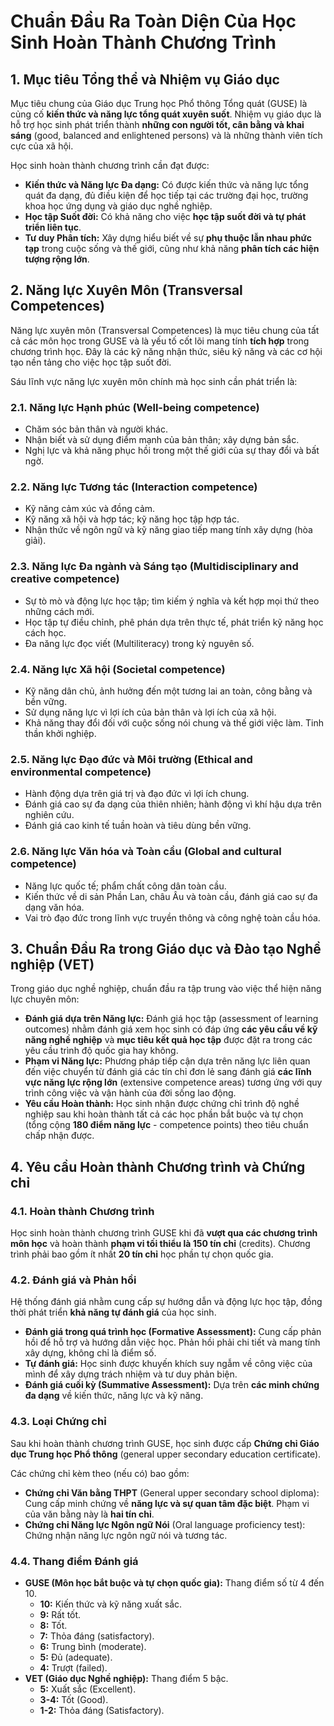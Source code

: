 # Chuẩn Đầu Ra Toàn Diện Của Học Sinh Hoàn Thành Chương Trình

## 1. Mục tiêu Tổng thể và Nhiệm vụ Giáo dục

Mục tiêu chung của Giáo dục Trung học Phổ thông Tổng quát (GUSE) là củng cố **kiến thức và năng lực tổng quát xuyên suốt**. Nhiệm vụ giáo dục là hỗ trợ học sinh phát triển thành **những con người tốt, cân bằng và khai sáng** (good, balanced and enlightened persons) và là những thành viên tích cực của xã hội.

Học sinh hoàn thành chương trình cần đạt được:

* **Kiến thức và Năng lực Đa dạng:** Có được kiến thức và năng lực tổng quát đa dạng, đủ điều kiện để học tiếp tại các trường đại học, trường khoa học ứng dụng và giáo dục nghề nghiệp.
* **Học tập Suốt đời:** Có khả năng cho việc **học tập suốt đời và tự phát triển liên tục**.
* **Tư duy Phân tích:** Xây dựng hiểu biết về sự **phụ thuộc lẫn nhau phức tạp** trong cuộc sống và thế giới, cũng như khả năng **phân tích các hiện tượng rộng lớn**.

## 2. Năng lực Xuyên Môn (Transversal Competences)

Năng lực xuyên môn (Transversal Competences) là mục tiêu chung của tất cả các môn học trong GUSE và là yếu tố cốt lõi mang tính **tích hợp** trong chương trình học. Đây là các kỹ năng nhận thức, siêu kỹ năng và các cơ hội tạo nền tảng cho việc học tập suốt đời.

Sáu lĩnh vực năng lực xuyên môn chính mà học sinh cần phát triển là:

### 2.1. Năng lực Hạnh phúc (Well-being competence)

* Chăm sóc bản thân và người khác.
* Nhận biết và sử dụng điểm mạnh của bản thân; xây dựng bản sắc.
* Nghị lực và khả năng phục hồi trong một thế giới của sự thay đổi và bất ngờ.

### 2.2. Năng lực Tương tác (Interaction competence)

* Kỹ năng cảm xúc và đồng cảm.
* Kỹ năng xã hội và hợp tác; kỹ năng học tập hợp tác.
* Nhận thức về ngôn ngữ và kỹ năng giao tiếp mang tính xây dựng (hòa giải).

### 2.3. Năng lực Đa ngành và Sáng tạo (Multidisciplinary and creative competence)

* Sự tò mò và động lực học tập; tìm kiếm ý nghĩa và kết hợp mọi thứ theo những cách mới.
* Học tập tự điều chỉnh, phê phán dựa trên thực tế, phát triển kỹ năng học cách học.
* Đa năng lực đọc viết (Multiliteracy) trong kỷ nguyên số.

### 2.4. Năng lực Xã hội (Societal competence)

* Kỹ năng dân chủ, ảnh hưởng đến một tương lai an toàn, công bằng và bền vững.
* Sử dụng năng lực vì lợi ích của bản thân và lợi ích của xã hội.
* Khả năng thay đổi đối với cuộc sống nói chung và thế giới việc làm. Tinh thần khởi nghiệp.

### 2.5. Năng lực Đạo đức và Môi trường (Ethical and environmental competence)

* Hành động dựa trên giá trị và đạo đức vì lợi ích chung.
* Đánh giá cao sự đa dạng của thiên nhiên; hành động vì khí hậu dựa trên nghiên cứu.
* Đánh giá cao kinh tế tuần hoàn và tiêu dùng bền vững.

### 2.6. Năng lực Văn hóa và Toàn cầu (Global and cultural competence)

* Năng lực quốc tế; phẩm chất công dân toàn cầu.
* Kiến thức về di sản Phần Lan, châu Âu và toàn cầu, đánh giá cao sự đa dạng văn hóa.
* Vai trò đạo đức trong lĩnh vực truyền thông và công nghệ toàn cầu hóa.

## 3. Chuẩn Đầu Ra trong Giáo dục và Đào tạo Nghề nghiệp (VET)

Trong giáo dục nghề nghiệp, chuẩn đầu ra tập trung vào việc thể hiện năng lực chuyên môn:

* **Đánh giá dựa trên Năng lực:** Đánh giá học tập (assessment of learning outcomes) nhằm đánh giá xem học sinh có đáp ứng **các yêu cầu về kỹ năng nghề nghiệp** và **mục tiêu kết quả học tập** được đặt ra trong các yêu cầu trình độ quốc gia hay không.
* **Phạm vi Năng lực:** Phương pháp tiếp cận dựa trên năng lực liên quan đến việc chuyển từ đánh giá các tín chỉ đơn lẻ sang đánh giá **các lĩnh vực năng lực rộng lớn** (extensive competence areas) tương ứng với quy trình công việc và vận hành của đời sống lao động.
* **Yêu cầu Hoàn thành:** Học sinh nhận được chứng chỉ trình độ nghề nghiệp sau khi hoàn thành tất cả các học phần bắt buộc và tự chọn (tổng cộng **180 điểm năng lực** - competence points) theo tiêu chuẩn chấp nhận được.

## 4. Yêu cầu Hoàn thành Chương trình và Chứng chỉ

### 4.1. Hoàn thành Chương trình

Học sinh hoàn thành chương trình GUSE khi đã **vượt qua các chương trình môn học** và hoàn thành **phạm vi tối thiểu là 150 tín chỉ** (credits). Chương trình phải bao gồm ít nhất **20 tín chỉ** học phần tự chọn quốc gia.

### 4.2. Đánh giá và Phản hồi

Hệ thống đánh giá nhằm cung cấp sự hướng dẫn và động lực học tập, đồng thời phát triển **khả năng tự đánh giá** của học sinh.

* **Đánh giá trong quá trình học (Formative Assessment):** Cung cấp phản hồi để hỗ trợ và hướng dẫn việc học. Phản hồi phải chi tiết và mang tính xây dựng, không chỉ là điểm số.
* **Tự đánh giá:** Học sinh được khuyến khích suy ngẫm về công việc của mình để xây dựng trách nhiệm và tư duy phản biện.
* **Đánh giá cuối kỳ (Summative Assessment):** Dựa trên **các minh chứng đa dạng** về kiến thức, năng lực và kỹ năng.

### 4.3. Loại Chứng chỉ

Sau khi hoàn thành chương trình GUSE, học sinh được cấp **Chứng chỉ Giáo dục Trung học Phổ thông** (general upper secondary education certificate).

Các chứng chỉ kèm theo (nếu có) bao gồm:

* **Chứng chỉ Văn bằng THPT** (General upper secondary school diploma): Cung cấp minh chứng về **năng lực và sự quan tâm đặc biệt**. Phạm vi của văn bằng này là **hai tín chỉ**.
* **Chứng chỉ Năng lực Ngôn ngữ Nói** (Oral language proficiency test): Chứng nhận năng lực ngôn ngữ nói và tương tác.

### 4.4. Thang điểm Đánh giá

* **GUSE (Môn học bắt buộc và tự chọn quốc gia):** Thang điểm số từ 4 đến 10.
  * **10:** Kiến thức và kỹ năng xuất sắc.
  * **9:** Rất tốt.
  * **8:** Tốt.
  * **7:** Thỏa đáng (satisfactory).
  * **6:** Trung bình (moderate).
  * **5:** Đủ (adequate).
  * **4:** Trượt (failed).
* **VET (Giáo dục Nghề nghiệp):** Thang điểm 5 bậc.
  * **5:** Xuất sắc (Excellent).
  * **3-4:** Tốt (Good).
  * **1-2:** Thỏa đáng (Satisfactory).
